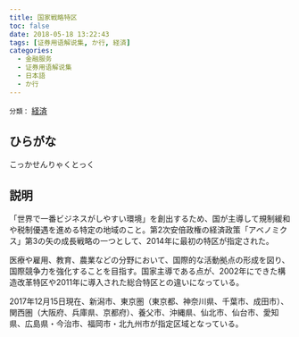 ```yaml
---
title: 国家戦略特区
toc: false
date: 2018-05-18 13:22:43
tags: [证券用语解说集, か行, 経済]
categories:
  - 金融服务
  - 证券用语解说集
  - 日本語
  - か行
---
```


`分類：` [経済](/tags/経済/)

## ひらがな

こっかせんりゃくとっく

## 説明

「世界で一番ビジネスがしやすい環境」を創出するため、国が主導して規制緩和や税制優遇を進める特定の地域のこと。第2次安倍政権の経済政策「アベノミクス」第3の矢の成長戦略の一つとして、2014年に最初の特区が指定された。

医療や雇用、教育、農業などの分野において、国際的な活動拠点の形成を図り、国際競争力を強化することを目指す。国家主導である点が、2002年にできた構造改革特区や2011年に導入された総合特区との違いになっている。

2017年12月15日現在、新潟市、東京圏（東京都、神奈川県、千葉市、成田市）、関西圏（大阪府、兵庫県、京都府）、養父市、沖縄県、仙北市、仙台市、愛知県、広島県・今治市、福岡市・北九州市が指定区域となっている。
